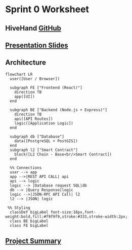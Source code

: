 # Sprint 0 Worksheet

## HiveHand [GitHub](https://github.com/AnnaP464/COMP-4350-Group-8)

## [Presentation Slides](https://docs.google.com/presentation/d/1q339stCL1ECQrOGEpG8imXiD9Uz1BBI-26ulNVp7nAc/edit?usp=sharing)

## Architecture

```mermaid
flowchart LR
  user([User / Browser])

  subgraph FE ["Frontend (React)"]
    direction TB
    app([UI])
  end

  subgraph BE ["Backend (Node.js + Express)"]
    direction TB
    api([API Routes])
    logic([Application Logic])
  end

  subgraph db ["Database"]
    data([PostgreSQL + PostGIS])
  end
  subgraph l2 ["Smart Contract"]
    block([L2 Chain - Base<br/>Smart Contract])
  end

  %% Connections
  user --> app
  app -->|REST API CALL| api
  api --> logic
  logic --> |Database request SQL|db
  db --> |Query Response|logic
  logic -->|JSON-RPC API Call| l2
  l2 --> |JSON| logic

 %% Styling
  classDef bigLabel font-size:16px,font-weight:bold,fill:#f9f9f9,stroke:#333,stroke-width:2px;
  class BE bigLabel
  class FE bigLabel
```

## [Project Summary](https://github.com/AnnaP464/COMP-4350-Group-8/blob/main/Sprint%200/Project%20Summary.md)